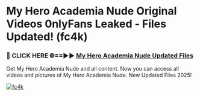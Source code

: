 # My Hero Academia Nude Original Videos 0nlyFans Leaked - Files Updated! (fc4k)

<h3>🔴 CLICK HERE 🌐==►► <a href="https://tinyurl.com/4mcuefdz" rel="nofollow">My Hero Academia Nude Updated Files</a></h3>

Get My Hero Academia Nude and all content. Now you can access all videos and pictures of My Hero Academia Nude. New Updated Files 2025!

[![fc4k](https://i.imgur.com/StAQSOY.gif)](https://tinyurl.com/4mcuefdz)
